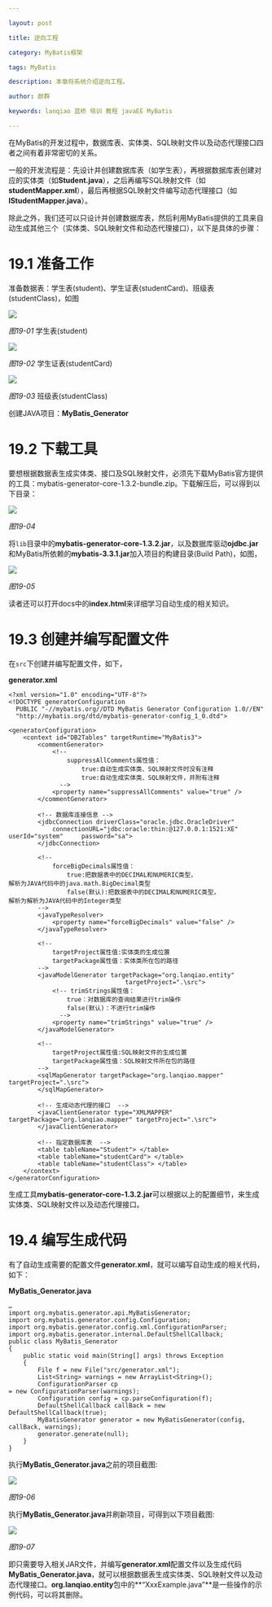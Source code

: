 ```yaml
---

layout: post

title: 逆向工程

category: MyBatis框架

tags: MyBatis

description: 本章将系统介绍逆向工程。

author: 颜群

keywords: lanqiao 蓝桥 培训 教程 javaEE MyBatis

---
```


在MyBatis的开发过程中，数据库表、实体类、SQL映射文件以及动态代理接口四者之间有着非常密切的关系。

一般的开发流程是：先设计并创建数据库表（如学生表），再根据数据库表创建对应的实体类（如**Student.java**），之后再编写SQL映射文件（如**studentMapper.xml**），最后再根据SQL映射文件编写动态代理接口（如**IStudentMapper.java**）。

除此之外，我们还可以只设计并创建数据库表，然后利用MyBatis提供的工具来自动生成其他三个（实体类、SQL映射文件和动态代理接口），以下是具体的步骤：

# 19.1 准备工作 #

准备数据表：学生表(student)、学生证表(studentCard)、班级表(studentClass)，如图

![](/public/img/mybatis-zq/19.1.png)

*图19-01*
学生表(student)

![](/public/img/mybatis-zq/19.2.png)

*图19-02*
学生证表(studentCard)

![](/public/img/mybatis-zq/19.3.png)

*图19-03*
班级表(studentClass)

创建JAVA项目：**MyBatis_Generator**


# 19.2 下载工具 #

要想根据数据表生成实体类、接口及SQL映射文件，必须先下载MyBatis官方提供的工具：mybatis-generator-core-1.3.2-bundle.zip。下载解压后，可以得到以下目录：

![](/public/img/mybatis-zq/19.4.png)

*图19-04*


将`lib`目录中的**mybatis-generator-core-1.3.2.jar**，以及数据库驱动**ojdbc.jar**和MyBatis所依赖的**mybatis-3.3.1.jar**加入项目的构建目录(Build Path)，如图，

![](/public/img/mybatis-zq/19.5.png)

*图19-05*

读者还可以打开docs中的**index.html**来详细学习自动生成的相关知识。

# 19.3 创建并编写配置文件 #

在`src`下创建并编写配置文件，如下，

**generator.xml**

```
<?xml version="1.0" encoding="UTF-8"?>
<!DOCTYPE generatorConfiguration
  PUBLIC "-//mybatis.org//DTD MyBatis Generator Configuration 1.0//EN"
  "http://mybatis.org/dtd/mybatis-generator-config_1_0.dtd">

<generatorConfiguration>
	<context id="DB2Tables" targetRuntime="MyBatis3">
		<commentGenerator>
			<!--
				suppressAllComments属性值：
					true:自动生成实体类、SQL映射文件时没有注释
					true:自动生成实体类、SQL映射文件，并附有注释
			  -->
			<property name="suppressAllComments" value="true" />
		</commentGenerator>

		<!-- 数据库连接信息 -->
		<jdbcConnection driverClass="oracle.jdbc.OracleDriver"
			connectionURL="jdbc:oracle:thin:@127.0.0.1:1521:XE" 
userId="system" 	password="sa">
		</jdbcConnection>

		<!-- 
			forceBigDecimals属性值： 
				true:把数据表中的DECIMAL和NUMERIC类型，
解析为JAVA代码中的java.math.BigDecimal类型 
				false(默认):把数据表中的DECIMAL和NUMERIC类型，
解析为解析为JAVA代码中的Integer类型 
		-->
		<javaTypeResolver>
			<property name="forceBigDecimals" value="false" />
		</javaTypeResolver>

		<!-- 
			targetProject属性值:实体类的生成位置  
			targetPackage属性值：实体类所在包的路径
		-->
		<javaModelGenerator targetPackage="org.lanqiao.entity"
	                            targetProject=".\src">
			<!-- trimStrings属性值：
				true：对数据库的查询结果进行trim操作
				false(默认)：不进行trim操作
			  -->
			<property name="trimStrings" value="true" />
		</javaModelGenerator>

		<!-- 
			targetProject属性值:SQL映射文件的生成位置  
			targetPackage属性值：SQL映射文件所在包的路径
		-->
		<sqlMapGenerator targetPackage="org.lanqiao.mapper" 
targetProject=".\src">
		</sqlMapGenerator>

		<!-- 生成动态代理的接口  -->
		<javaClientGenerator type="XMLMAPPER"	targetPackage="org.lanqiao.mapper" targetProject=".\src">
		</javaClientGenerator>

		<!-- 指定数据库表  -->
		<table tableName="Student">	</table>
		<table tableName="studentCard">	</table>
		<table tableName="studentClass"> </table>
	</context>
</generatorConfiguration>
```

生成工具**mybatis-generator-core-1.3.2.jar**可以根据以上的配置细节，来生成实体类、SQL映射文件以及动态代理接口。

# 19.4 编写生成代码 #

有了自动生成需要的配置文件**generator.xml**，就可以编写自动生成的相关代码，如下：

**MyBatis_Generator.java**

```
…
import org.mybatis.generator.api.MyBatisGenerator;
import org.mybatis.generator.config.Configuration;
import org.mybatis.generator.config.xml.ConfigurationParser;
import org.mybatis.generator.internal.DefaultShellCallback;
public class MyBatis_Generator
{
	public static void main(String[] args) throws Exception
	{
		File f = new File("src/generator.xml");
		List<String> warnings = new ArrayList<String>();
		ConfigurationParser cp 
= new ConfigurationParser(warnings);
		Configuration config = cp.parseConfiguration(f);
		DefaultShellCallback callBack = new DefaultShellCallback(true);
		MyBatisGenerator generator = new MyBatisGenerator(config, callBack, warnings);
		generator.generate(null);
	}
}
```

执行**MyBatis_Generator.java**之前的项目截图:

![](/public/img/mybatis-zq/19.6.png)

*图19-06*

执行**MyBatis_Generator.java**并刷新项目，可得到以下项目截图:

![](/public/img/mybatis-zq/19.7.png)

*图19-07*

即只需要导入相关JAR文件，并编写**generator.xml**配置文件以及生成代码**MyBatis_Generator.java**，就可以根据数据表生成实体类、SQL映射文件以及动态代理接口。**org.lanqiao.entity**包中的**“XxxExample.java”**是一些操作的示例代码，可以将其删除。